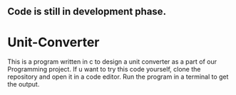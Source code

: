 ## Code is still in development phase.
# Unit-Converter

This is a program written in c to design a unit converter as a part of our Programming project.
If u want to try this code yourself, clone the repository and open it in a code editor.
Run the program in a terminal to get the output.
